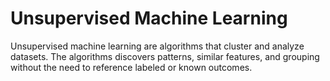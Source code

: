 # Unsupervised Machine Learning

Unsupervised machine learning are algorithms that cluster and analyze datasets. The algorithms discovers patterns, similar features, and grouping without the need to reference labeled or known outcomes.
